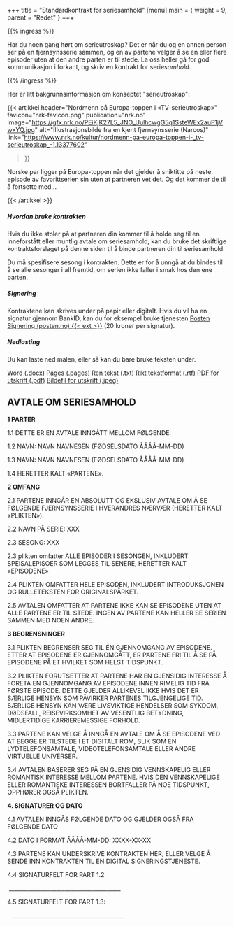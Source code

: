 +++
title = "Standardkontrakt for seriesamhold"
[menu]
main = { weight = 9, parent = "Redet" }
+++

<!-- markdownlint-disable -->

{{% ingress %}}

Har du noen gang hørt om serieutroskap? Det er når du og en annen person ser på en fjernsynsserie
sammen, og en av partene velger å se en eller flere episoder uten at den andre parten er til stede.
La oss heller gå for god kommunikasjon i forkant, og skriv en kontrakt for serie*samhold*.

{{% /ingress %}}

Her er litt bakgrunnsinformasjon om konseptet "serieutroskap":

{{< artikkel
	header="Nordmenn på Europa-toppen i «TV-serieutroskap»"
	favicon="nrk-favicon.png"
	publication="nrk.no"
	image="https://gfx.nrk.no/PEiKjK27L5_JNO_UulhcwgG5q1SsteWEx2auF1jVwxYQ.jpg"
	alt="Illustrasjonsbilde fra en kjent fjernsynsserie (Narcos)"
	link="https://www.nrk.no/kultur/nordmenn-pa-europa-toppen-i-_tv-serieutroskap_-1.13377602"
>}}

Norske par ligger på Europa-toppen når det gjelder å sniktitte på neste episode av favorittserien
sin uten at partneren vet det. Og det kommer de til å fortsette med...

{{< /artikkel >}}


##### Hvordan bruke kontrakten

Hvis du ikke stoler på at partneren din kommer til å holde seg til en inneforstått eller muntlig
avtale om seriesamhold, kan du bruke det skriftlige kontraktsforslaget på denne siden til å
binde partneren din til seriesamhold.

Du må spesifisere sesong i kontrakten. Dette er for å unngå at du bindes til
å se alle sesonger i all fremtid, om serien ikke faller i smak hos den ene parten.

##### Signering

Kontraktene kan skrives under på papir eller digitalt. Hvis du vil ha en signatur gjennom BankID,
kan du for eksempel bruke tjenesten [Posten Signering
(posten.no) {{< ext >}}](https://signering.posten.no) (20 kroner per signatur).

##### Nedlasting

Du kan laste ned malen, eller så kan du bare bruke teksten under.

<p>
  <div class="btn-group" role="group" aria-label="Document Formats">
    <a href="word.docx" class="btn btn-outline-primary"><i class="fas fa-file-word"></i> Word (.docx)</a>
    <a href="pages.pages" class="btn btn-outline-primary"><i class="fas fa-file"></i> Pages (.pages)</a>
    <a href="txt.txt" class="btn btn-outline-primary"><i class="fas fa-file-alt"></i> Ren tekst (.txt)</a>
    <a href="rtf.rft" class="btn btn-outline-primary"><i class="fas fa-file-alt"></i> Rikt tekstformat (.rtf)</a>
    <a href="pdf.pdf" class="btn btn-outline-primary"><i class="fas fa-file-pdf"></i> PDF for utskrift (.pdf)</a>
    <a href="pdf.pdf" class="btn btn-outline-primary"><i class="fas fa-file-image"></i> Bildefil for utskrift (.jpeg)</a>
  </div>
</p>

<div class="p-3 border border-dark">

<h2>AVTALE OM SERIESAMHOLD</h2>

**1 PARTER**

1.1 DETTE ER EN AVTALE INNGÅTT MELLOM FØLGENDE: 

1.2 NAVN: NAVN NAVNESEN (FØDSELSDATO ÅÅÅÅ-MM-DD)

1.3 NAVN: NAVN NAVNESEN (FØDSELSDATO ÅÅÅÅ-MM-DD)

1.4 HERETTER KALT «PARTENE».

**2 OMFANG**

2.1 PARTENE INNGÅR EN ABSOLUTT OG  EKSLUSIV AVTALE OM Å SE FØLGENDE FJERNSYNSSERIE I HVERANDRES
NÆRVÆR (HERETTER KALT «PLIKTEN»):

2.2 NAVN PÅ SERIE: XXX

2.3 SESONG: XXX

2.3 plikten omfatter ALLE EPISODER I SESONGEN, INKLUDERT SPEISALEPISOER SOM LEGGES TIL SENERE, 
HERETTER KALT «EPISODENE»

2.4 PLIKTEN OMFATTER HELE EPISODEN, INKLUDERT INTRODUKSJONEN OG RULLETEKSTEN FOR ORIGINALSPÅRKET.

2.5 AVTALEN OMFATTER AT PARTENE IKKE KAN SE EPISODENE UTEN AT ALLE PARTENE ER TIL STEDE. INGEN AV
PARTENE KAN HELLER SE SERIEN SAMMEN MED NOEN ANDRE.

**3 BEGRENSNINGER**

3.1 PLIKTEN BEGRENSER SEG TIL ÉN GJENNOMGANG AV EPISODENE. ETTER AT EPISODENE ER GJENNOMGÅTT, ER
PARTENE FRI TIL Å SE PÅ EPISODENE PÅ ET HVILKET SOM HELST TIDSPUNKT.

3.2 PLIKTEN FORUTSETTER AT PARTENE HAR EN GJENSIDIG INTERESSE Å FORETA EN GJENNOMGANG AV EPISODENE
INNEN RIMELIG TID FRA FØRSTE EPISODE. DETTE GJELDER ALLIKEVEL IKKE HVIS DET ER SÆRLIGE HENSYN SOM
PÅVIRKER PARTENES TILGJENGELIGE TID. SÆRLIGE HENSYN KAN VÆRE LIVSVIKTIGE HENDELSER SOM SYKDOM,
DØDSFALL, REISEVIRKSOMHET AV VESENTLIG BETYDNING, MIDLERTIDIGE KARRIEREMESSIGE FORHOLD.

3.3 PARTENE KAN VELGE Å INNGÅ EN AVTALE OM Å SE EPISODENE VED AT BEGGE ER TILSTEDE I ET DIGITALT
ROM, SLIK SOM EN LYDTELEFONSAMTALE, VIDEOTELEFONSAMTALE ELLER ANDRE VIRTUELLE UNIVERSER.

3.4 AVTALEN BASERER SEG PÅ EN GJENSIDIG VENNSKAPELIG ELLER ROMANTISK INTERESSE MELLOM PARTENE.
HVIS DEN VENNSKAPELIGE ELLER ROMANTISKE INTERESSEN BORTFALLER PÅ NOE TIDSPUNKT, OPPHØRER OGSÅ
PLIKTEN.

**4. SIGNATURER OG DATO**

4.1 AVTALEN INNGÅS FØLGENDE DATO OG GJELDER OGSÅ FRA FØLGENDE DATO

4.2 DATO I FORMAT ÅÅÅÅ-MM-DD: 
XXXX-XX-XX

4.3 PARTENE KAN UNDERSKRIVE KONTRAKTEN HER, ELLER VELGE Å SENDE INN KONTRAKTEN TIL EN DIGITAL
SIGNERINGSTJENESTE.

4.4 SIGNATURFELT FOR PART 1.2:



 ________________________________________

4.5 SIGNATURFELT FOR PART 1.3:



 
 ________________________________________
</div>
